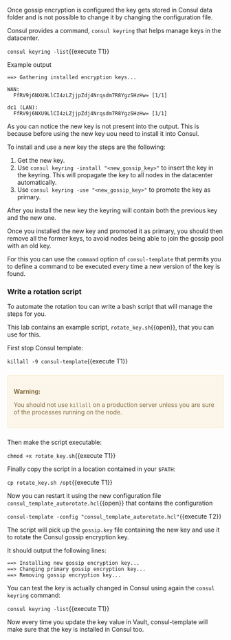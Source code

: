 Once gossip encryption is configured the key gets stored in Consul data folder and is not possible to change it by changing the configuration file.

Consul provides a command, `consul keyring` that helps manage keys in the datacenter.

`consul keyring -list`{{execute T1}}

Example output

```
==> Gathering installed encryption keys...

WAN:
  FfRV9j6NXU9LlCI4zLZjjpZdj4Nrqsdm7R8YgzSHzHw= [1/1]

dc1 (LAN):
  FfRV9j6NXU9LlCI4zLZjjpZdj4Nrqsdm7R8YgzSHzHw= [1/1]
```

As you can notice the new key is not present into the output. This is because before using the new key uou need to install it into Consul.

To install and use a new key the steps are the following:

1. Get the new key.
1. Use `consul keyring -install "<new_gossip_key>"` to insert the key in the keyring. This will propagate the key to all nodes in the datacenter automatically.
1. Use `consul keyring -use "<new_gossip_key>"` to promote the key as primary.

After you install the new key the keyring will contain both the previous key and the new one.

Once you installed the new key and promoted it as primary, you should then remove all the former keys, to avoid nodes being able to join the gossip pool with an old key.

For this you can use the `command` option of `consul-template` that permits you to define a command to be executed every time a new version of the key is found.

### Write a rotation script

To automate the rotation tou can write a bash script that will manage the steps for you.

This lab contains an example script, `rotate_key.sh`{{open}}, that you can use for this.

First stop Consul template:

`killall -9 consul-template`{{execute T1}}

<div style="background-color:#fcf6ea; color:#866d42; border:1px solid #f8ebcf; padding:1em; border-radius:3px; margin:24px 0;">
  <p><strong>Warning:</strong><br>
  
  You should not use `killall` on a production server unless you are sure of the processes running on the node.

</p></div>

Then make the script executable:

`chmod +x rotate_key.sh`{{execute T1}}

Finally copy the script in a location contained in your `$PATH`:

`cp rotate_key.sh /opt`{{execute T1}}

Now you can restart it using the new configuration file `consul_template_autorotate.hcl`{{open}} that contains the configuration

`consul-template -config "consul_template_autorotate.hcl"`{{execute T2}}

The script will pick up the `gossip.key` file containing the new key and use it to rotate the Consul gossip encryption key.

It should output the following lines:

```
==> Installing new gossip encryption key...
==> Changing primary gossip encryption key...
==> Removing gossip encryption key...
```

You can test the key is actually changed in Consul using again the `consul keyring` command:

`consul keyring -list`{{execute T1}}


Now every time you update the key value in Vault, consul-template will make sure that the key is installed in Consul too.



<!-- Primary keys 
curl -s localhost:8500/v1/operator/keyring | jq -r '.[].PrimaryKeys| to_entries[].key'

curl -s localhost:8500/v1/operator/keyring | jq -r '.[].Keys| to_entries[].key'

Sort and uniq and use the key retrieved as a value to grep -v
-->